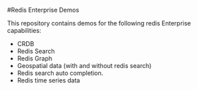 #Redis Enterprise Demos

This repository contains demos for the following redis Enterprise capabilities:

* CRDB
* Redis Search
* Redis Graph
* Geospatial data (with and without redis search)
* Redis search auto completion.
* Redis time series data
